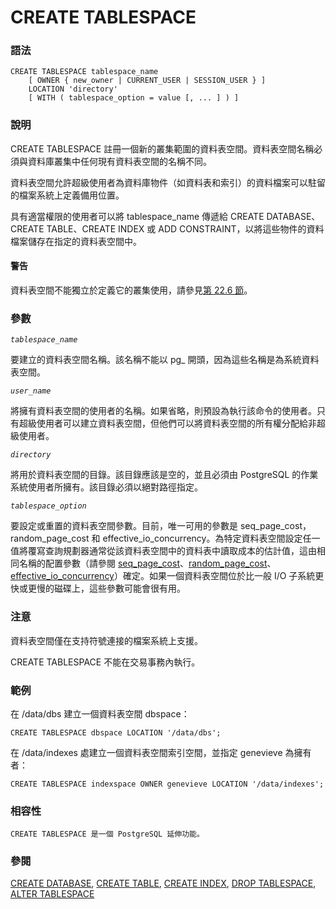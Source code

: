 # CREATE TABLESPACE

### 語法

```
CREATE TABLESPACE tablespace_name
    [ OWNER { new_owner | CURRENT_USER | SESSION_USER } ]
    LOCATION 'directory'
    [ WITH ( tablespace_option = value [, ... ] ) ]
```

### 說明

CREATE TABLESPACE 註冊一個新的叢集範圍的資料表空間。資料表空間名稱必須與資料庫叢集中任何現有資料表空間的名稱不同。

資料表空間允許超級使用者為資料庫物件（如資料表和索引）的資料檔案可以駐留的檔案系統上定義備用位置。

具有適當權限的使用者可以將 tablespace\_name 傳遞給 CREATE DATABASE、CREATE TABLE、CREATE INDEX 或 ADD CONSTRAINT，以將這些物件的資料檔案儲存在指定的資料表空間中。

#### 警告

資料表空間不能獨立於定義它的叢集使用，請參見[第 22.6 節](../../server-administration/managing-databases/tablespaces.md)。

### 參數

_`tablespace_name`_

要建立的資料表空間名稱。該名稱不能以 pg\_ 開頭，因為這些名稱是為系統資料表空間。

_`user_name`_

將擁有資料表空間的使用者的名稱。如果省略，則預設為執行該命令的使用者。只有超級使用者可以建立資料表空間，但他們可以將資料表空間的所有權分配給非超級使用者。

_`directory`_

將用於資料表空間的目錄。該目錄應該是空的，並且必須由 PostgreSQL 的作業系統使用者所擁有。該目錄必須以絕對路徑指定。

_`tablespace_option`_

要設定或重置的資料表空間參數。目前，唯一可用的參數是 seq\_page\_cost，random\_page\_cost 和 effective\_io\_concurrency。為特定資料表空間設定任一值將覆寫查詢規劃器通常從該資料表空間中的資料表中讀取成本的估計值，這由相同名稱的配置參數（請參閱 [seq\_page\_cost](../../server-administration/server-configuration/query-planning.md#19-7-2-planner-cost-constants)、[random\_page\_cost](../../server-administration/server-configuration/query-planning.md#19-7-2-planner-cost-constants)、[effective\_io\_concurrency](../../server-administration/server-configuration/query-planning.md#19-7-2-planner-cost-constants)）確定。如果一個資料表空間位於比一般 I/O 子系統更快或更慢的磁碟上，這些參數可能會很有用。

### 注意

資料表空間僅在支持符號連接的檔案系統上支援。

CREATE TABLESPACE 不能在交易事務內執行。

### 範例

在 /data/dbs 建立一個資料表空間 dbspace：

```
CREATE TABLESPACE dbspace LOCATION '/data/dbs';
```

在 /data/indexes 處建立一個資料表空間索引空間，並指定 genevieve 為擁有者：

```
CREATE TABLESPACE indexspace OWNER genevieve LOCATION '/data/indexes';
```

### 相容性

`CREATE TABLESPACE 是一個 PostgreSQL 延伸功能。`

### 參閱

[CREATE DATABASE](create-database.md), [CREATE TABLE](create-table.md), [CREATE INDEX](create-index.md), [DROP TABLESPACE](drop-tablespace.md), [ALTER TABLESPACE](alter-tablespace.md)

